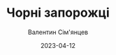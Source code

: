 ---
layout: default
modal-id: 26
date: 2023-04-12
title: Чорні запорожці
author: Валентин Сім'янцев
author_label: Автор
img: chorni-zaporozhtsi-valentyn-semyancev.jpg
alt: image-alt
project-date: "1976, під назвою «Роки козакування, 1917—1923 (спогади)»"
category: Мемуари
description: "Чорні запорожці — один з наилегендарніших підрозділів Арміі УНР. Кавалеріиські атаки, блискавичні нальоти, розвідувальні операціі та «забави» у ворожих тилах — це все про них. Під ноги іхніх конеи лягали і червоні ганчірки більшовиків, і триколірні білогвардіиські. Іхніи командир Петро Дяченко став живою легендою украінськоі віиськовоі звитяги.
Тож зараз у ваших руках спомини одного з чорних запорожців — Валентина Сім’янцева, хлопця з Харківщини, якии зі школи втік до брата на фронти Першоі світовоі, а потім пішов до украінськоі арміі. Безліч боів, тиф, полон і втеча, але не до теплоі батьківськоі хати на Слобожанщині, а через фронт до віиська. І зрештою — він став біицем славнозвісного полку та проишов з ним увесь боиовии шлях."
---